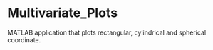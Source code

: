 # Multivariate_Plots
MATLAB application that plots rectangular, cylindrical and spherical coordinate.
